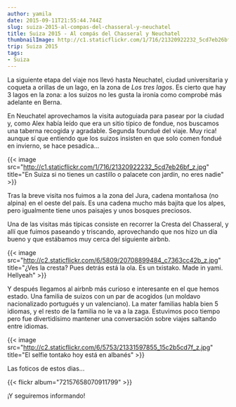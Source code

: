 ```yaml
---
author: yamila
date: 2015-09-11T21:55:44.744Z
slug: suiza-2015-al-compas-del-chasseral-y-neuchatel
title: Suiza 2015 - Al compás del Chasseral y Neuchatel
thumbnailImage: http://c1.staticflickr.com/1/716/21320922232_5cd7eb26bf_z.jpg
trip: Suiza 2015
tags:
- Suiza
---
```


La siguiente etapa del viaje nos llevó hasta Neuchatel, ciudad universitaria y coqueta a orillas de un lago, en la zona de <em>Los tres lagos</em>. Es cierto que hay 3 lagos en la zona: a los suizos no les gusta la ironía como comprobé más adelante en Berna.

En Neuchatel aprovechamos la visita autoguiada para pasear por la ciudad y, como Alex había leído que era un sitio típico de fondue, nos buscamos una taberna recogida y agradable. Segunda foundué del viaje. Muy rica! aunque sí que entiendo que los suizos insisten en que solo comen fondué en invierno, se hace pesadica...

{{< image src="http://c1.staticflickr.com/1/716/21320922232_5cd7eb26bf_z.jpg" title="En Suiza si no tienes un castillo o palacete con jardín, no eres nadie" >}}

Tras la breve visita nos fuimos a la zona del Jura, cadena montañosa (no alpina) en el oeste del país. Es una cadena mucho más bajita que los alpes, pero igualmente tiene unos paisajes y unos bosques preciosos.

Una de las visitas más típicas consiste en recorrer la Cresta del Chasseral, y allí que fuimos paseando y triscando, aprovechando que nos hizo un día bueno y que estábamos muy cerca del siguiente airbnb.

{{< image src="http://c2.staticflickr.com/6/5809/20708899484_c7363cc42b_z.jpg" title="¿Ves la cresta? Pues detrás está la ola. Es un txistako. Made in yami. Hellyeah" >}}

Y después llegamos al airbnb más curioso e interesante en el que hemos estado. Una familia de suizos con un par de acogidos (un moldavo nacionalizado portugués y un valenciano). La mater familias habla bien 5 idiomas, y el resto de la familia no le va a la zaga. Estuvimos poco tiempo pero fue divertidísimo mantener una conversación sobre viajes saltando entre idiomas.

{{< image src="http://c2.staticflickr.com/6/5753/21331597855_15c2b5cd7f_z.jpg" title="El selfie tontako hoy está en albanés" >}}

Las foticos de estos dias...

{{< flickr album="72157658070911799" >}}

¡Y seguiremos informando!

